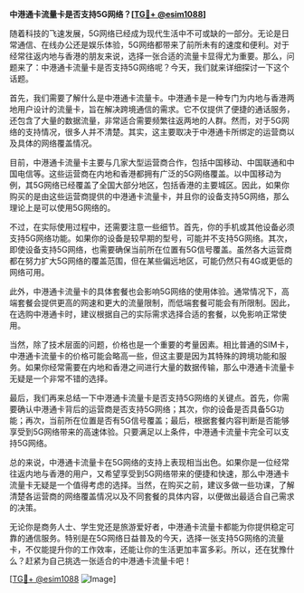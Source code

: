 **中港通卡流量卡是否支持5G网络？[[TG💪+ @esim1088](https://t.me/s/esim1088)]**

随着科技的飞速发展，5G网络已经成为现代生活中不可或缺的一部分。无论是日常通信、在线办公还是娱乐体验，5G网络都带来了前所未有的速度和便利。对于经常往返内地与香港的朋友来说，选择一张合适的流量卡显得尤为重要。那么，问题来了：中港通卡流量卡是否支持5G网络呢？今天，我们就来详细探讨一下这个话题。

首先，我们需要了解什么是中港通卡流量卡。中港通卡是一种专门为内地与香港两地用户设计的流量卡，旨在解决跨境通信的需求。它不仅提供了便捷的通话服务，还包含了大量的数据流量，非常适合需要频繁往返两地的人群。然而，对于5G网络的支持情况，很多人并不清楚。其实，这主要取决于中港通卡所绑定的运营商以及具体的网络覆盖情况。

目前，中港通卡流量卡主要与几家大型运营商合作，包括中国移动、中国联通和中国电信等。这些运营商在内地和香港都拥有广泛的5G网络覆盖。以中国移动为例，其5G网络已经覆盖了全国大部分地区，包括香港的主要城区。因此，如果你购买的是由这些运营商提供的中港通卡流量卡，并且你的设备支持5G网络，那么理论上是可以使用5G网络的。

不过，在实际使用过程中，还需要注意一些细节。首先，你的手机或其他设备必须支持5G网络功能。如果你的设备是较早期的型号，可能并不支持5G网络。其次，即使设备支持5G网络，也需要确保当前所在位置有5G信号覆盖。虽然各大运营商都在努力扩大5G网络的覆盖范围，但在某些偏远地区，可能仍然只有4G或更低的网络可用。

此外，中港通卡流量卡的具体套餐也会影响5G网络的使用体验。通常情况下，高端套餐会提供更高的网速和更大的流量限制，而低端套餐可能会有所限制。因此，在选购中港通卡时，建议根据自己的实际需求选择合适的套餐，以免影响正常使用。

当然，除了技术层面的问题，价格也是一个重要的考量因素。相比普通的SIM卡，中港通卡流量卡的价格可能会略高一些，但这主要是因为其特殊的跨境功能和服务。如果你经常需要在内地和香港之间进行大量的数据传输，那么中港通卡流量卡无疑是一个非常不错的选择。

最后，我们再来总结一下中港通卡流量卡是否支持5G网络的关键点。首先，你需要确认中港通卡背后的运营商是否支持5G网络；其次，你的设备是否具备5G功能；再次，当前所在位置是否有5G信号覆盖；最后，根据套餐内容判断是否能够享受到5G网络带来的高速体验。只要满足以上条件，中港通卡流量卡完全可以支持5G网络。

总的来说，中港通卡流量卡在5G网络的支持上表现相当出色。如果你是一位经常往返内地与香港的用户，又希望享受到5G网络带来的便捷和快速，那么中港通卡流量卡无疑是一个值得考虑的选择。当然，在购买之前，建议多做一些功课，了解清楚各运营商的网络覆盖情况以及不同套餐的具体内容，以便做出最适合自己需求的决策。

无论你是商务人士、学生党还是旅游爱好者，中港通卡流量卡都能为你提供稳定可靠的通信服务。特别是在5G网络日益普及的今天，选择一张支持5G网络的流量卡，不仅能提升你的工作效率，还能让你的生活更加丰富多彩。所以，还在犹豫什么？赶紧为自己挑选一张适合的中港通卡流量卡吧！

[[TG💪+ @esim1088](https://t.me/s/esim1088) ![Image](https://i.postimg.cc/4NQfJmqS/Snipaste-2025-05-13-00-14-12.png)]